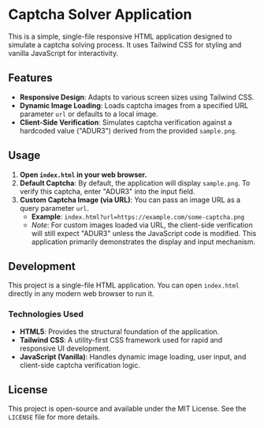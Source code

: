 # Captcha Solver Application

This is a simple, single-file responsive HTML application designed to simulate a captcha solving process. It uses Tailwind CSS for styling and vanilla JavaScript for interactivity.

## Features

*   **Responsive Design**: Adapts to various screen sizes using Tailwind CSS.
*   **Dynamic Image Loading**: Loads captcha images from a specified URL parameter `url` or defaults to a local image.
*   **Client-Side Verification**: Simulates captcha verification against a hardcoded value ("ADUR3") derived from the provided `sample.png`.

## Usage

1.  **Open `index.html` in your web browser.**
2.  **Default Captcha**: By default, the application will display `sample.png`. To verify this captcha, enter "ADUR3" into the input field.
3.  **Custom Captcha Image (via URL)**: You can pass an image URL as a query parameter `url`.
    *   **Example**: `index.html?url=https://example.com/some-captcha.png`
    *   *Note*: For custom images loaded via URL, the client-side verification will still expect "ADUR3" unless the JavaScript code is modified. This application primarily demonstrates the display and input mechanism.

## Development

This project is a single-file HTML application. You can open `index.html` directly in any modern web browser to run it.

### Technologies Used

*   **HTML5**: Provides the structural foundation of the application.
*   **Tailwind CSS**: A utility-first CSS framework used for rapid and responsive UI development.
*   **JavaScript (Vanilla)**: Handles dynamic image loading, user input, and client-side captcha verification logic.

## License

This project is open-source and available under the MIT License. See the `LICENSE` file for more details.